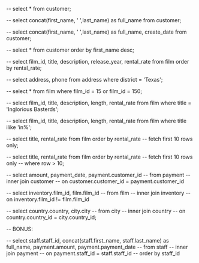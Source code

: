 -- select * from customer;

-- select concat(first_name, ' ',last_name) as full_name from customer;

-- select concat(first_name, ' ',last_name) as full_name, create_date from customer;

-- select * from customer order by first_name desc;

-- select film_id, title, description, release_year, rental_rate from film order by rental_rate;

-- select address, phone from address where district = 'Texas';

-- select * from film where film_id = 15 or film_id = 150;

-- select film_id, title, description, length, rental_rate from film where title = 'Inglorious Basterds';

-- select film_id, title, description, length, rental_rate from film where title ilike 'in%';

-- select title, rental_rate from film order by rental_rate
-- fetch first 10 rows only;

-- select title, rental_rate from film order by rental_rate
-- fetch first 10 rows only
-- where row > 10;

-- select amount, payment_date, payment.customer_id
-- from payment
-- inner join customer
-- on customer.customer_id = payment.customer_id

-- select inventory.film_id, film.film_id
-- from film
-- inner join inventory
-- on inventory.film_id != film.film_id

-- select country.country, city.city
-- from city
-- inner join country
-- on country.country_id = city.country_id;

-- BONUS:

-- select staff.staff_id, concat(staff.first_name, staff.last_name) as full_name, payment.amount, payment.payment_date
-- from staff
-- inner join payment
-- on payment.staff_id = staff.staff_id
-- order by staff_id
